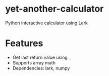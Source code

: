 # yet-another-calculator
Python interactive calculator using Lark

# Features
- Get last return value using `_`
- Supports array math
- Dependencies: lark, numpy